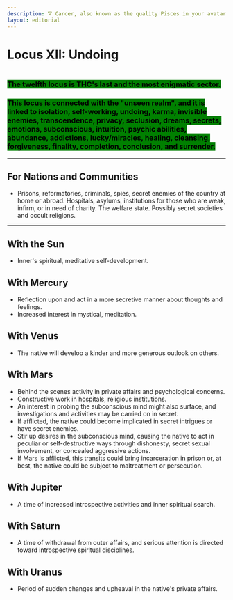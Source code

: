 ```yaml
---
description: 🜄 Carcer, also known as the quality Pisces in your avatar 🜄
layout: editorial
---
```


# Locus XII: Undoing

<figure><img src="../../../../../.gitbook/assets/pexels-btgl-♡-18802991 (1).jpg" alt=""><figcaption></figcaption></figure>

### <mark style="background-color:green;">The twelfth locus is THC's last and the most enigmatic sector.</mark>&#x20;

### <mark style="background-color:green;">This locus is connected with the "unseen realm", and it is linked to isolation, self-working, undoing, karma, invisible enemies, transcendence, privacy, seclusion, dreams, secrets, emotions, subconscious, intuition, psychic abilities, abundance, addictions, lucky/miracles, healing, cleansing, forgiveness, finality, completion, conclusion, and surrender.</mark>

***

## For Nations and Communities

* Prisons, reformatories, criminals, spies, secret enemies of the country at home or abroad. Hospitals, asylums, institutions for those who are weak, infirm, or in need of charity. The welfare state. Possibly secret societies and occult religions.

***

## With the Sun

* Inner's spiritual, meditative self-development.

## With Mercury

* Reflection upon and act in a more secretive manner about thoughts and feelings.
* Increased interest in mystical, meditation.

## With Venus

* The native will develop a kinder and more generous outlook on others.

## With Mars

* Behind the scenes activity in private affairs and psychological concerns.
* Constructive work in hospitals, religious institutions.&#x20;
* An interest in probing the subconscious mind might also surface, and investigations and activities may be carried on in secret.
* If afflicted, the native could become implicated in secret intrigues or have secret enemies.
* Stir up desires in the subconscious mind, causing the native to act in peculiar or self-destructive ways through dishonesty, secret sexual involvement, or concealed aggressive actions.
* If Mars is afflicted, this transits could bring incarceration in prison or, at best, the native could be subject to maltreatment or persecution.

## With Jupiter

* A time of increased introspective activities and inner spiritual search.

## With Saturn

* A time of withdrawal from outer affairs, and serious attention is directed toward introspective spiritual disciplines.

## With Uranus

* Period of sudden changes and upheaval in the native's private affairs.
